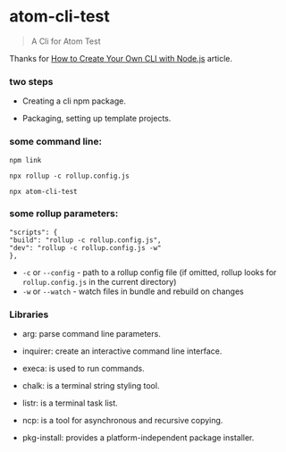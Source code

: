 # atom-cli-test

> A Cli for Atom Test

Thanks for [How to Create Your Own CLI with Node.js](https://javascript.plainenglish.io/how-to-create-your-own-cli-with-node-js-9004091a64d5) article.


### two steps
- Creating a cli npm package.

- Packaging, setting up template projects.


### some command line:

```
npm link
```

```
npx rollup -c rollup.config.js
```

```
npx atom-cli-test
```


### some rollup parameters:
```
"scripts": {
"build": "rollup -c rollup.config.js",
"dev": "rollup -c rollup.config.js -w"
},
```

- `-c` or `--config` - path to a rollup config file (if omitted, rollup looks for `rollup.config.js` in the current directory)
- `-w` or `--watch` - watch files in bundle and rebuild on changes


### Libraries
- arg: parse command line parameters.

- inquirer: create an interactive command line interface.

- execa: is used to run commands.

- chalk: is a terminal string styling tool.

- listr: is a terminal task list.

- ncp: is a tool for asynchronous and recursive copying.

- pkg-install: provides a platform-independent package installer.


